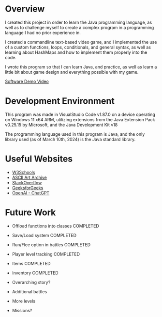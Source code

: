 # Overview

I created this project in order to learn the Java programming language, as well as to challenge myself to create a complex program in a programming language I had no prior experience in.

I created a commandline text-based video game, and I implemented the use of a custom functions, loops, conditionals, and general syntax, as well as learning about HashMaps and how to implement them properly into the code.

I wrote this program so that I can learn Java, and practice, as well as learn a little bit about game design and everything possible with my game.

[Software Demo Video](https://youtu.be/f4hY3ehEmmg)

# Development Environment

This program was made in VisualStudio Code v1.87.0 on a device operating on Windows 11 x64 ARM, utilizing extensions from the Java Extension Pack v0.25.15 by Microsoft, and the Java Development Kit v18

The programming language used in this program is Java, and the only library used (as of March 10th, 2024) is the Java standard library.

# Useful Websites

- [W3Schools](https://www.w3schools.com/java/default.asp)
- [ASCII Art Archive](https://www.asciiart.eu)
- [StackOverflow](https://www.stackoverflow.com)
- [GeeksforGeeks](https://www.geeksforgeeks.org/java/)
- [OpenAI - ChatGPT](chat.openai.com)

# Future Work

- Offload functions into classes COMPLETED
- Save/Load system COMPLETED
- Run/Flee option in battles COMPLETED
- Player level tracking COMPLETED
- Items COMPLETED
- Inventory COMPLETED

- Overarching story?
- Additional battles
- More levels
- Missions?